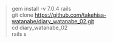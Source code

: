 >gem install -v 7.0.4 rails<br>
>git clone https://github.com/takehisa-watanabe/diary_watanabe_02.git<br>
>cd diary_watanabe_02<br>
>rails s
